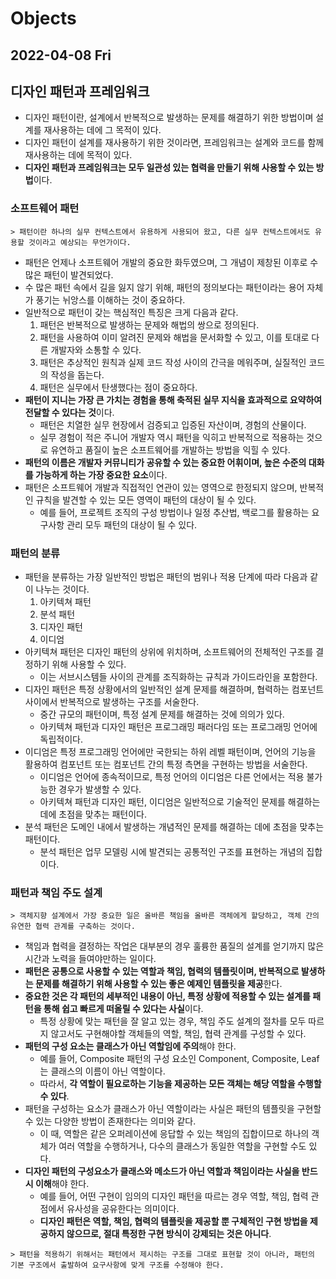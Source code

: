 # Objects
## 2022-04-08 Fri

## 디자인 패턴과 프레임워크
* 디자인 패턴이란, 설계에서 반복적으로 발생하는 문제를 해결하기 위한 방법이며 설계를 재사용하는 데에 그 목적이 있다.
* 디자인 패턴이 설계를 재사용하기 위한 것이라면, 프레임워크는 설계와 코드를 함께 재사용하는 데에 목적이 있다.
* **디자인 패턴과 프레임워크는 모두 일관성 있는 협력을 만들기 위해 사용할 수 있는 방법**이다.

### 소프트웨어 패턴
```
> 패턴이란 하나의 실무 컨텍스트에서 유용하게 사용되어 왔고, 다른 실무 컨텍스트에서도 유용할 것이라고 예상되는 무언가이다.
```
* 패턴은 언제나 소프트웨어 개발의 중요한 화두였으며, 그 개념이 제창된 이후로 수많은 패턴이 발견되었다.
* 수 많은 패턴 속에서 길을 잃지 않기 위해, 패턴의 정의보다는 패턴이라는 용어 자체가 풍기는 뉘앙스를 이해하는 것이 중요하다.
* 일반적으로 패턴이 갖는 핵심적인 특징은 크게 다음과 같다.
  1. 패턴은 반복적으로 발생하는 문제와 해법의 쌍으로 정의된다.
  2. 패턴을 사용하여 이미 알려진 문제와 해법을 문서화할 수 있고, 이를 토대로 다른 개발자와 소통할 수 있다.
  3. 패턴은 추상적인 원칙과 실제 코드 작성 사이의 간극을 메워주며, 실질적인 코드의 작성을 돕는다.
  4. 패턴은 실무에서 탄생했다는 점이 중요하다.
* **패턴이 지니는 가장 큰 가치는 경험을 통해 축적된 실무 지식을 효과적으로 요약하여 전달할 수 있다는 것**이다.
  * 패턴은 치열한 실무 현장에서 검증되고 입증된 자산이며, 경험의 산물이다.
  * 실무 경험이 적은 주니어 개발자 역시 패턴을 익히고 반복적으로 적용하는 것으로 유연하고 품질이 높은 소프트웨어를 개발하는 방법을 익힐 수 있다.
* **패턴의 이름은 개발자 커뮤니티가 공유할 수 있는 중요한 어휘이며, 높은 수준의 대화를 가능하게 하는 가장 중요한 요소**이다.
* 패턴은 소프트웨어 개발과 직접적인 연관이 있는 영역으로 한정되지 않으며, 반복적인 규칙을 발견할 수 있는 모든 영역이 패턴의 대상이 될 수 있다.
  * 예를 들어, 프로젝트 조직의 구성 방법이나 일정 추산법, 백로그를 활용하는 요구사항 관리 모두 패턴의 대상이 될 수 있다.

### 패턴의 분류
* 패턴을 분류하는 가장 일반적인 방법은 패턴의 범위나 적용 단계에 따라 다음과 같이 나누는 것이다.
  1. 아키텍쳐 패턴
  2. 분석 패턴
  3. 디자인 패턴
  4. 이디엄
* 아키텍쳐 패턴은 디자인 패턴의 상위에 위치하며, 소프트웨어의 전체적인 구조를 결정하기 위해 사용할 수 있다.
  * 이는 서브시스템들 사이의 관계를 조직화하는 규칙과 가이드라인을 포함한다.
* 디자인 패턴은 특정 상황에서의 일반적인 설계 문제를 해결하며, 협력하는 컴포넌트 사이에서 반복적으로 발생하는 구조를 서술한다.
  * 중간 규모의 패턴이며, 특정 설계 문제를 해결하는 것에 의의가 있다.
  * 아키텍쳐 패턴과 디자인 패턴은 프로그래밍 패러다임 또는 프로그래밍 언어에 독립적이다.
* 이디엄은 특정 프로그래밍 언어에만 국한되는 하위 레벨 패턴이며, 언어의 기능을 활용하여 컴포넌트 또는 컴포넌트 간의 특정 측면을 구현하는 방법을 서술한다.
  * 이디엄은 언어에 종속적이므로, 특정 언어의 이디엄은 다른 언에서는 적용 불가능한 경우가 발생할 수 있다.
  * 아키텍쳐 패턴과 디자인 패턴, 이디엄은 일반적으로 기술적인 문제를 해결하는 데에 초점을 맞추는 패턴이다.
* 분석 패턴은 도메인 내에서 발생하는 개념적인 문제를 해결하는 데에 초점을 맞추는 패턴이다.
  * 분석 패턴은 업무 모델링 시에 발견되는 공통적인 구조를 표현하는 개념의 집합이다.

### 패턴과 책임 주도 설계
```
> 객체지향 설계에서 가장 중요한 일은 올바른 책임을 올바른 객체에게 할당하고, 객체 간의 유연한 협력 관계를 구축하는 것이다.
```
* 책임과 협력을 결정하는 작업은 대부분의 경우 훌륭한 품질의 설계를 얻기까지 많은 시간과 노력을 들여야만하는 일이다.
* **패턴은 공통으로 사용할 수 있는 역할과 책임, 협력의 템플릿이며, 반복적으로 발생하는 문제를 해결하기 위해 사용할 수 있는 좋은 예제인 템플릿을 제공**한다.
* **중요한 것은 각 패턴의 세부적인 내용이 아닌, 특정 상황에 적용할 수 있는 설계를 패턴을 통해 쉽고 빠르게 떠올릴 수 있다는 사실**이다. 
  * 특정 상황에 맞는 패턴을 잘 알고 있는 경우, 책임 주도 설계의 절차를 모두 따르지 않고서도 구현해야할 객체들의 역할, 책임, 협력 관계를 구성할 수 있다.
* **패턴의 구성 요소는 클래스가 아닌 역할임에 주의**해야 한다.
  * 예를 들어, Composite 패턴의 구성 요소인 Component, Composite, Leaf는 클래스의 이름이 아닌 역할이다.
  * 따라서, **각 역할이 필요로하는 기능을 제공하는 모든 객체는 해당 역할을 수행할 수 있다**.
* 패턴을 구성하는 요소가 클래스가 아닌 역할이라는 사실은 패턴의 템플릿을 구현할 수 있는 다양한 방법이 존재한다는 의미와 같다.
  * 이 때, 역할은 같은 오퍼레이션에 응답할 수 있는 책임의 집합이므로 하나의 객체가 여러 역할을 수행하거나, 다수의 클래스가 동일한 역할을 구현할 수도 있다.
* **디자인 패턴의 구성요소가 클래스와 메소드가 아닌 역할과 책임이라는 사실을 반드시 이해**해야 한다.
  * 예를 들어, 어떤 구현이 임의의 디자인 패턴을 따르는 경우 역할, 책임, 협력 관점에서 유사성을 공유한다는 의미이다.
  * **디자인 패턴은 역할, 책임, 협력의 템플릿을 제공할 뿐 구체적인 구현 방법을 제공하지 않으므로, 절대 특정한 구현 방식이 강제되는 것은 아니다**.
```
> 패턴을 적용하기 위해서는 패턴에서 제시하는 구조를 그대로 표현할 것이 아니라, 패턴의 기본 구조에서 출발하여 요구사항에 맞게 구조를 수정해야 한다.
```